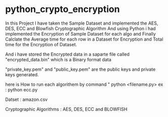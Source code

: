 # python_crypto_encryption

In this Project I have taken the Sample Dataset and implemented the AES, DES, ECC and Blowfish Cryptographic Algorithm 
And using Python i had implemented the Encryption of Sample Dataset for each algo and 
Finally Calclate the Average time for each row in a Dataset for Encryption and 
Total time for the Encryption of Dataset. 


And i have stored the Encrypted data in a saparte file called  "encrypted_data.bin" which is a Binary format data

"private_key.pem" and "public_key.pem" are the public keys and private keys generated.


here is How to run each algorithem by command 
" python <filename.py>
ex : python ecc.py

Datset :   amazon.csv

Cryptographic Algorithms : AES, DES, ECC and BLOWFISH


